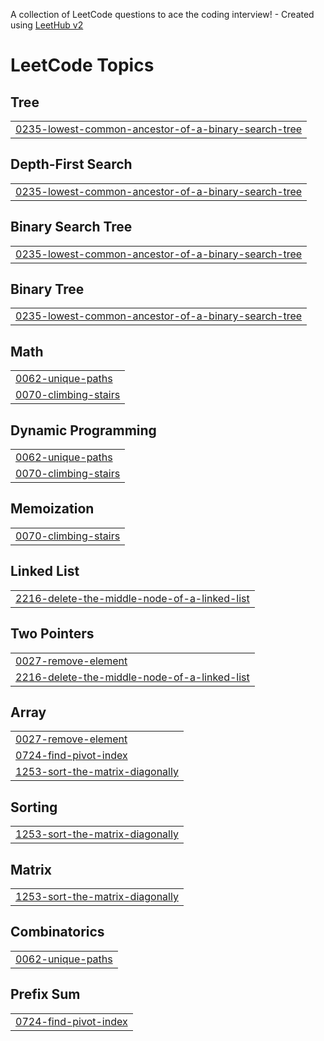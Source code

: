 A collection of LeetCode questions to ace the coding interview! - Created using [LeetHub v2](https://github.com/arunbhardwaj/LeetHub-2.0)
<!---LeetCode Topics Start-->
# LeetCode Topics
## Tree
|  |
| ------- |
| [0235-lowest-common-ancestor-of-a-binary-search-tree](https://github.com/bhaskar-nb/leetcode/tree/master/0235-lowest-common-ancestor-of-a-binary-search-tree) |
## Depth-First Search
|  |
| ------- |
| [0235-lowest-common-ancestor-of-a-binary-search-tree](https://github.com/bhaskar-nb/leetcode/tree/master/0235-lowest-common-ancestor-of-a-binary-search-tree) |
## Binary Search Tree
|  |
| ------- |
| [0235-lowest-common-ancestor-of-a-binary-search-tree](https://github.com/bhaskar-nb/leetcode/tree/master/0235-lowest-common-ancestor-of-a-binary-search-tree) |
## Binary Tree
|  |
| ------- |
| [0235-lowest-common-ancestor-of-a-binary-search-tree](https://github.com/bhaskar-nb/leetcode/tree/master/0235-lowest-common-ancestor-of-a-binary-search-tree) |
## Math
|  |
| ------- |
| [0062-unique-paths](https://github.com/bhaskar-nb/leetcode/tree/master/0062-unique-paths) |
| [0070-climbing-stairs](https://github.com/bhaskar-nb/leetcode/tree/master/0070-climbing-stairs) |
## Dynamic Programming
|  |
| ------- |
| [0062-unique-paths](https://github.com/bhaskar-nb/leetcode/tree/master/0062-unique-paths) |
| [0070-climbing-stairs](https://github.com/bhaskar-nb/leetcode/tree/master/0070-climbing-stairs) |
## Memoization
|  |
| ------- |
| [0070-climbing-stairs](https://github.com/bhaskar-nb/leetcode/tree/master/0070-climbing-stairs) |
## Linked List
|  |
| ------- |
| [2216-delete-the-middle-node-of-a-linked-list](https://github.com/bhaskar-nb/leetcode/tree/master/2216-delete-the-middle-node-of-a-linked-list) |
## Two Pointers
|  |
| ------- |
| [0027-remove-element](https://github.com/bhaskar-nb/leetcode/tree/master/0027-remove-element) |
| [2216-delete-the-middle-node-of-a-linked-list](https://github.com/bhaskar-nb/leetcode/tree/master/2216-delete-the-middle-node-of-a-linked-list) |
## Array
|  |
| ------- |
| [0027-remove-element](https://github.com/bhaskar-nb/leetcode/tree/master/0027-remove-element) |
| [0724-find-pivot-index](https://github.com/bhaskar-nb/leetcode/tree/master/0724-find-pivot-index) |
| [1253-sort-the-matrix-diagonally](https://github.com/bhaskar-nb/leetcode/tree/master/1253-sort-the-matrix-diagonally) |
## Sorting
|  |
| ------- |
| [1253-sort-the-matrix-diagonally](https://github.com/bhaskar-nb/leetcode/tree/master/1253-sort-the-matrix-diagonally) |
## Matrix
|  |
| ------- |
| [1253-sort-the-matrix-diagonally](https://github.com/bhaskar-nb/leetcode/tree/master/1253-sort-the-matrix-diagonally) |
## Combinatorics
|  |
| ------- |
| [0062-unique-paths](https://github.com/bhaskar-nb/leetcode/tree/master/0062-unique-paths) |
## Prefix Sum
|  |
| ------- |
| [0724-find-pivot-index](https://github.com/bhaskar-nb/leetcode/tree/master/0724-find-pivot-index) |
<!---LeetCode Topics End-->